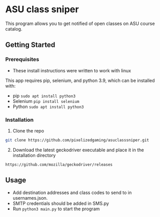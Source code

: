 # ASU class sniper
This program allows you to get notified of open classes on ASU course catalog.

## Getting Started
### Prerequisites
  * These install instructions were written to work with linux
 
  This app requires pip, selenium, and python 3.9, which can be installed with:
  * pip
    ```sudo apt install python3```
  * Selenium
    ```pip install selenium```
  * Python
    ```sudo apt install python3```
### Installation
  1. Clone the repo
   ```sh
   git clone https://github.com/pixelizedgaming/asuclasssniper.git
   ```
  2. Download the latest geckodriver executable and place it in the installation directory
  
    https://github.com/mozilla/geckodriver/releases
## Usage
  * Add destination addresses and class codes to send to in usernames.json.
  * SMTP credentials should be added in SMS.py
  * Run ```python3 main.py``` to start the program
  
